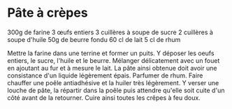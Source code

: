# Pâte à crèpes

300g de farine
3 œufs entiers
3 cuillères à soupe de sucre
2 cuillères à soupe d'huile
50g de beurre fondu
60 cl de lait
5 cl de rhum

Mettre la farine dans une terrine et former un puits.
Y déposer les oeufs entiers, le sucre, l'huile et le beurre.
Mélanger délicatement avec un fouet en ajoutant au fur et à mesure le lait. La pâte ainsi obtenue doit avoir une consistance d'un liquide légèrement épais.
Parfumer de rhum.
Faire chauffer une poêle antiadhésive et la huiler très légèrement. Y verser une louche de pâte, la répartir dans la poêle puis attendre qu'elle soit cuite d'un côté avant de la retourner. Cuire ainsi toutes les crêpes à feu doux.
